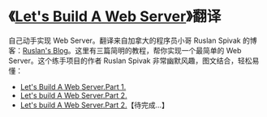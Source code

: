 # 《[Let's Build A Web Server](https://ruslanspivak.com/lsbaws-part1/)》翻译
自己动手实现 Web Server。翻译来自加拿大的程序员小哥 Ruslan Spivak 的博客：[Ruslan's Blog](https://ruslanspivak.com/)。这里有三篇简明的教程，帮你实现一个最简单的 Web Server。这个练手项目的作者 Ruslan Spivak 非常幽默风趣，图文结合，轻松易懂：

* [Let's Build A Web Server.Part 1.](https://github.com/S-HuaBomb/Build-a-Web-Server-Translate/blob/master/%E7%BF%BB%E8%AF%91%EF%BC%9ALet's%20Build%20A%20Web%20Server.Part%201.md)
* [Let's build A Web Server.Part 2.](https://github.com/S-HuaBomb/Build-a-Web-Server-Translate/blob/master/%E7%BF%BB%E8%AF%91%EF%BC%9ALet's%20Build%20A%20Web%20Server.Part%202.md)
* [Let's build A Web Server.Part 2.]()【待完成...】
